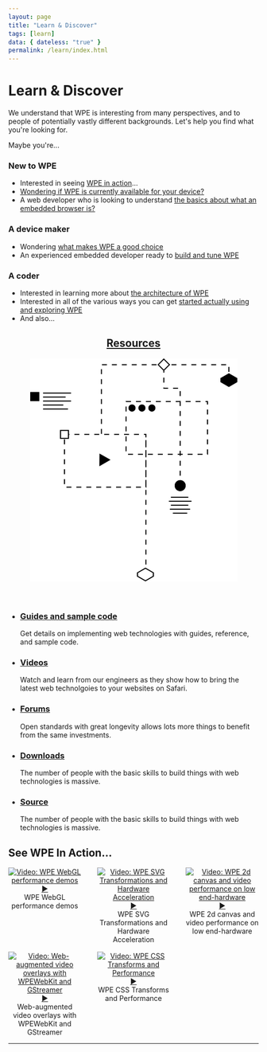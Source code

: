 ```yaml
---
layout: page
title: "Learn & Discover"
tags: [learn]
data: { dateless: "true" }
permalink: /learn/index.html
--- 
```


# Learn & Discover

We understand that WPE is interesting from many perspectives, and to people of potentially vastly different backgrounds. Let's help you find what you're looking for.

Maybe you're...

### New to WPE

* Interested in seeing [WPE in action](#wpe-in-action)…
* [Wondering if WPE is currently available for your device?](/about/supported-hardware.html)
* A web developer who is looking to understand [the basics about what an embedded browser is?](what-is-embedded.html)

### A device maker

* Wondering [what makes WPE a good choice](/about/a-good-choice.html)
* An experienced embedded developer ready to [build and tune WPE](/about/build-and-tune.html)

### A coder

* Interested in learning more about [the architecture of WPE](/about/architecture.html)
* Interested in all of the various ways you can get [started actually using and exploring WPE](explore-wpe.html)
* And also…

<section class="resources">

<header>
<h2><a href="">Resources</a></h2>
<img src="/assets/img/illustration-resources.svg" alt="" class="decoration">
</header>

<div>
<ul class="gallery c5">
<li>
<h3><a href="">Guides and sample code</a></h3>
<p>Get details on implementing web technologies with guides, reference, and sample code.</p>
</li>
<li>
<h3><a href="">Videos</a></h3>
<p>Watch and learn from our engineers as they show how to bring the latest web technolgoies to your websites on Safari.</p>
</li>
<li>
<h3><a href="">Forums</a></h3>
<p>Open standards with great longevity allows lots more things to benefit from the same investments.</p>
</li>
<li>
<h3><a href="">Downloads</a></h3>
<p>The number of people with the basic skills to build things with web technologies is massive.</p>
</li>
<li>
<h3><a href="">Source</a></h3>
<p>The number of people with the basic skills to build things with web technologies is massive.</p>
</li>
</ul>
</div>
</section>


## See WPE In Action...
<div class="container text-center my-auto" style="display:grid;grid-template-columns: 1fr 1fr 1fr;justify-items:center;grid-gap: 1rem 2rem;text-align: center;" id="wpe-in-action">
	<div class="item">
  		<lazy-youtube hash="bg6yCx7VdPY" title="WPE WebGL performance demos">
			<div>
				<a href="https://www.youtube-nocookie.com/embed/bg6yCx7VdPY?autoplay=1"><img src="https://img.youtube.com/vi/bg6yCx7VdPY/hqdefault.jpg" alt="Video: WPE WebGL performance demos"><span>▶</span></a>
				<div>WPE WebGL performance demos</div>
			</div>
		</lazy-youtube>
	</div>
	<div class="item">
		<lazy-youtube hash="Nz2Y8HGdZDE" title="WPE SVG Transformations and Hardware Acceleration">
	  		<div>
	  			<a href="https://www.youtube-nocookie.com/embed/Nz2Y8HGdZDE?autoplay=1"><img src="https://img.youtube.com/vi/Nz2Y8HGdZDE/hqdefault.jpg" alt="Video: WPE SVG Transformations and Hardware Acceleration"><span>▶</span></a>
				<div>WPE SVG Transformations and Hardware Acceleration</div>
			</div>
		</lazy-youtube>
	</div>
	<div class="item">
  		<lazy-youtube hash="_X_23cb8l6o" title="WPE 2d canvas and video performance on low end-hardware">
  			<div>
  				<a href="https://www.youtube-nocookie.com/embed/_X_23cb8l6o?autoplay=1"><img src="https://img.youtube.com/vi/_X_23cb8l6o/hqdefault.jpg" alt="Video: WPE 2d canvas and video performance on low end-hardware"><span>▶</span></a>
  				<div>WPE 2d canvas and video performance on low end-hardware</div>
			</div>
		</lazy-youtube>
	</div>
	<div class="item">
  		<lazy-youtube hash="QNZJYOuVGiE" title="Web-augmented video overlays with WPEWebKit and GStreamer">
			<div>
				<a href="https://www.youtube-nocookie.com/embed/QNZJYOuVGiE?autoplay=1"><img src="https://img.youtube.com/vi/QNZJYOuVGiE/hqdefault.jpg" alt="Video: Web-augmented video overlays with WPEWebKit and GStreamer"><span>▶</span></a>
				<div>Web-augmented video overlays with WPEWebKit and GStreamer</div>
			</div>
		</lazy-youtube>
	</div>
	<div class="item">
  		<lazy-youtube hash="0L8Fv7sswSk" title="WPE CSS Transforms and Performance">
			<div>
				<a href="https://www.youtube-nocookie.com/embed/0L8Fv7sswSk?autoplay=1"><img src="https://img.youtube.com/vi/0L8Fv7sswSk/hqdefault.jpg" alt="Video: WPE CSS Transforms and Performance"><span>▶</span></a>
				<div>WPE CSS Transforms and Performance</div>
			</div>
		</lazy-youtube>
	</div>
</div>

---
